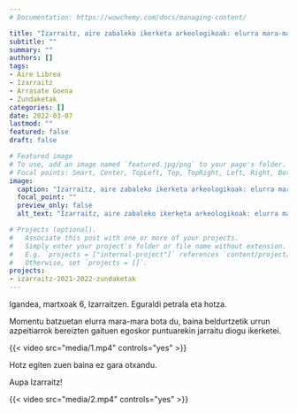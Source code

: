 ```yaml
---
# Documentation: https://wowchemy.com/docs/managing-content/

title: "Izarraitz, aire zabaleko ikerketa arkeologikoak: elurra mara-mara"
subtitle: ""
summary: ""
authors: []
tags: 
- Aire Librea
- Izarraitz
- Arrasate Goena
- Zundaketak
categories: []
date: 2022-03-07
lastmod: ""
featured: false
draft: false

# Featured image
# To use, add an image named `featured.jpg/png` to your page's folder.
# Focal points: Smart, Center, TopLeft, Top, TopRight, Left, Right, BottomLeft, Bottom, BottomRight.
image:
  caption: "Izarraitz, aire zabaleko ikerketa arkeologikoak: elurra mara-mara"
  focal_point: ""
  preview_only: false
  alt_text: "Izarraitz, aire zabaleko ikerketa arkeologikoak: elurra mara-mara"

# Projects (optional).
#   Associate this post with one or more of your projects.
#   Simply enter your project's folder or file name without extension.
#   E.g. `projects = ["internal-project"]` references `content/project/deep-learning/index.md`.
#   Otherwise, set `projects = []`.
projects:
- izarraitz-2021-2022-zundaketak
---
```


Igandea, martxoak 6, Izarraitzen. Eguraldi petrala eta hotza. 

Momentu batzuetan elurra mara-mara bota du, baina beldurtzetik urrun azpeitiarrok bereizten gaituen egoskor puntuarekin jarraitu diogu ikerketei.

{{< video src="media/1.mp4" controls="yes" >}}

Hotz egiten zuen baina ez gara otxandu.

Aupa Izarraitz!

{{< video src="media/2.mp4" controls="yes" >}}
